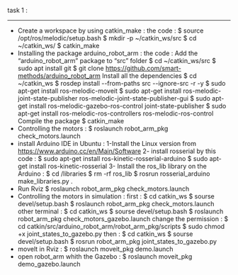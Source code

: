 task 1 :
***
- Create a workspace by using catkin_make :
the code :
   $ source /opt/ros/melodic/setup.bash
   $ mkdir -p ~/catkin_ws/src
   $ cd ~/catkin_ws/
   $ catkin_make 
- Installing the package arduino_robot_arm : 
the code :
Add the “arduino_robot_arm” package to “src” folder
	$ cd ~/catkin_ws/src
	$ sudo apt install git
	$ git clone https://github.com/smart-methods/arduino_robot_arm 
Install all the dependencies 
	$ cd ~/catkin_ws
	$ rosdep install --from-paths src --ignore-src -r -y
	$ sudo apt-get install ros-melodic-moveit
	$ sudo apt-get install ros-melodic-joint-state-publisher ros-melodic-joint-state-publisher-gui
	$ sudo apt-get install ros-melodic-gazebo-ros-control joint-state-publisher
	$ sudo apt-get install ros-melodic-ros-controllers ros-melodic-ros-control Compile the package
  $ catkin_make
- Controlling the motors :
  $ roslaunch robot_arm_pkg check_motors.launch 
- install Arduino IDE in Ubuntu :
  1-Install the Linux version from https://www.arduino.cc/en/Main/Software
  2- install rosserial by this code :
   $ sudo apt-get install ros-kinetic-rosserial-arduino
   $ sudo apt-get install ros-kinetic-rosserial
  3- Install the ros_lib library on the Arduino :
   $ cd <sketchbook>/libraries
   $ rm -rf ros_lib
   $ rosrun rosserial_arduino make_libraries.py .
- Run Rviz
   $ roslaunch robot_arm_pkg check_motors.launch
- Controlling the motors in simulation :
  first : 
  $ cd catkin_ws
  $ sourse devel/setup.bash
  $ roslaunch robot_arm_pkg check_motors.launch
  other terminal :
  $ cd catkin_ws
  $ sourse devel/setup.bash
  $ roslaunch robot_arm_pkg check_motors_gazebo.launch
  change the permission :
  $ cd catkin/src/arduino_robot_arm/robot_arm_pkg/scripts
	$ sudo chmod +x joint_states_to_gazebo.py
  then : 
  $ cd catkin_ws
  $ sourse devel/setup.bash
  $ rosrun robot_arm_pkg joint_states_to_gazebo.py
- movelt in Rviz :
  $ roslaunch moveit_pkg demo.launch
 - open robot_arm whith the Gazebo :
  $ roslaunch moveit_pkg demo_gazebo.launch
  
  
  
  

   
   
   

  



